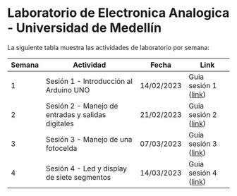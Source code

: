 # Laboratorio de Electronica Analogica - Universidad de Medellín

La siguiente tabla muestra las actividades de laboratorio por semana:

|Semana|Actividad|Fecha|Link|
|---|---|---|---|
|1| Sesión 1 - Introducción al Arduino UNO|14/02/2023|Guia sesión 1 ([link](./sesion1/README.md))|
|2| Sesión 2 - Manejo de entradas y salidas digitales|21/02/2023|Guia sesión 2 ([link](./sesion2/README.md))|
|3| Sesión 3 - Manejo de una fotocelda|07/03/2023|Guia sesión 3 ([link](./sesion3/README.md))|
|4| Sesión 4 - Led y display de siete segmentos|14/03/2023|Guia sesión 4 ([link](./sesion4/README.md))|
